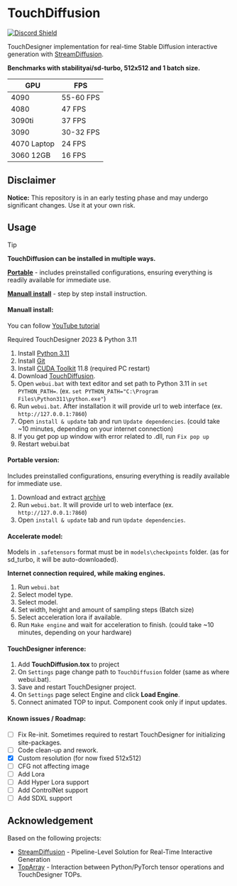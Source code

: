 # TouchDiffusion
<a href="https://discord.com/invite/wNW8xkEjrf"><img src="https://discord.com/api/guilds/838923088997122100/widget.png?style=shield" alt="Discord Shield"/></a>

TouchDesigner implementation for real-time Stable Diffusion interactive generation with [StreamDiffusion](https://github.com/cumulo-autumn/StreamDiffusion).

**Benchmarks with stabilityai/sd-turbo, 512x512 and 1 batch size.**

| GPU | FPS |
| --- | --- |
| 4090 | 55-60 FPS |
| 4080 | 47 FPS |
| 3090ti | 37 FPS |
| 3090 | 30-32 FPS |
| 4070 Laptop | 24 FPS |
| 3060 12GB | 16 FPS |

## Disclaimer
**Notice:** This repository is in an early testing phase and may undergo significant changes. Use it at your own risk. 

## Usage
> [!TIP]
> **TouchDiffusion can be installed in multiple ways.**
> 
> **[Portable](https://github.com/olegchomp/TouchDiffusion/blob/main/README.md#portable)** - includes preinstalled configurations, ensuring everything is readily available for immediate use.
> 
> **[Manuall install](https://github.com/olegchomp/TouchDiffusion/blob/main/README.md#install)** - step by step install instruction. 

#### Manuall install:
You can follow [YouTube tutorial](https://youtu.be/3WqUrWfCX1A)

Required TouchDesigner 2023 & Python 3.11
1. Install [Python 3.11](https://www.python.org/downloads/release/python-3118/)
2. Install [Git](https://git-scm.com/downloads)
3. Install [CUDA Toolkit](https://developer.nvidia.com/cuda-11-8-0-download-archive) 11.8 (required PC restart)
4. Download [TouchDiffusion](https://github.com/olegchomp/TouchDiffusion/archive/refs/heads/main.zip).
5. Open ```webui.bat``` with text editor and set path to Python 3.11 in ```set PYTHON_PATH=```. (ex. ```set PYTHON_PATH="C:\Program Files\Python311\python.exe"```)
6. Run ```webui.bat```. After installation it will provide url to web interface (ex. ```http://127.0.0.1:7860```)
7. Open ```install & update``` tab and run ```Update dependencies```. (could take ~10 minutes, depending on your internet connection)
8. If you get pop up window with error related to .dll, run ```Fix pop up```
9. Restart webui.bat

#### Portable version:
Includes preinstalled configurations, ensuring everything is readily available for immediate use.
1. Download and extract [archive](https://boosty.to/vjschool/posts/39931cd6-b9c5-4c27-93ff-d7a09b0918c5?share=post_link)
2. Run ```webui.bat```. It will provide url to web interface (ex. ```http://127.0.0.1:7860```)
3. Open ```install & update``` tab and run ```Update dependencies```.

#### Accelerate model:
Models in ```.safetensors``` format must be in ```models\checkpoints``` folder. (as for sd_turbo, it  will be auto-downloaded).

**Internet connection required, while making engines.**

1) Run ```webui.bat```
2) Select model type. 
3) Select model.
4) Set width, height and amount of sampling steps (Batch size)
5) Select acceleration lora if available.
6) Run ```Make engine``` and wait for acceleration to finish. (could take ~10 minutes, depending on your hardware)

#### TouchDesigner inference:
1. Add **TouchDiffusion.tox** to project
2. On ```Settings``` page change path to ```TouchDiffusion``` folder (same as where webui.bat).
3. Save and restart TouchDesigner project.
4. On ```Settings``` page select Engine and click **Load Engine**.
5. Connect animated TOP to input. Component cook only if input updates. 

#### Known issues / Roadmap:
- [ ] Fix Re-init. Sometimes required to restart TouchDesigner for initializing site-packages.
- [ ] Code clean-up and rework.
- [x] Custom resolution (for now fixed 512x512)
- [ ] CFG not affecting image
- [ ] Add Lora
- [ ] Add Hyper Lora support
- [ ] Add ControlNet support
- [ ] Add SDXL support

## Acknowledgement
Based on the following projects:
* [StreamDiffusion](https://github.com/cumulo-autumn/StreamDiffusion) - Pipeline-Level Solution for Real-Time Interactive Generation
* [TopArray](https://github.com/IntentDev/TopArray) - Interaction between Python/PyTorch tensor operations and TouchDesigner TOPs.
